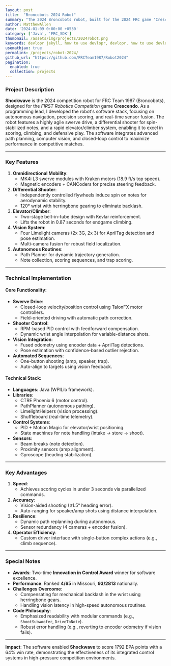```yaml
---
layout: post
title:  "Broncobots 2024 Robot"
summary: "The 2024 Broncobots robot, built for the 2024 FRC game 'Crescendo'."
author: MatthewAllen
date: '2024-01-09 0:00:00 +0530'
category: ['Java', 'FRC_SDK']
thumbnail: /assets/img/projects/2024robot.png
keywords: devlopr jekyll, how to use devlopr, devlopr, how to use devlopr-jekyll, devlopr-jekyll tutorial,best jekyll themes, multi languages and tags
usemathjax: true
permalink: /projects/robot-2024/
github_url: "https://github.com/FRCTeam1987/Robot2024"
pagination:
  enabled: true
  collection: projects
---
```


### Project Description
**Shockwave** is the 2024 competition robot for FRC Team 1987 (Broncobots), designed for the *FIRST Robotics Competition* game **Crescendo**. As a programming lead, I developed the robot's software stack, focusing on autonomous navigation, precision scoring, and real-time sensor fusion. The robot features a highly agile swerve drive, a differential shooter for spin-stabilized notes, and a rapid elevator/climber system, enabling it to excel in scoring, climbing, and defensive play. The software integrates advanced path planning, computer vision, and closed-loop control to maximize performance in competitive matches.

---

### Key Features
1. **Omnidirectional Mobility**:
    - MK4i L3 swerve modules with Kraken motors (18.9 ft/s top speed).
    - Magnetic encoders + CANCoders for precise steering feedback.
2. **Differential Shooter**:
    - Independently controlled flywheels induce spin on notes for aerodynamic stability.
    - 120° wrist with herringbone gearing to eliminate backlash.
3. **Elevator/Climber**:
    - Two-stage belt-in-tube design with Kevlar reinforcement.
    - Lifts the robot in 0.87 seconds for endgame climbing.
4. **Vision System**:
    - Four Limelight cameras (2x 3G, 2x 3) for AprilTag detection and pose estimation.
    - Multi-camera fusion for robust field localization.
5. **Autonomous Routines**:
    - Path Planner for dynamic trajectory generation.
    - Note collection, scoring sequences, and trap scoring.

---

### Technical Implementation
#### Core Functionality:
- **Swerve Drive**:
    - Closed-loop velocity/position control using TalonFX motor controllers.
    - Field-oriented driving with automatic path correction.
- **Shooter Control**:
    - RPM-based PID control with feedforward compensation.
    - Dynamic wrist angle interpolation for variable-distance shots.
- **Vision Integration**:
    - Fused odometry using encoder data + AprilTag detections.
    - Pose estimation with confidence-based outlier rejection.
- **Automated Sequences**:
    - One-button shooting (amp, speaker, trap).
    - Auto-align to targets using vision feedback.

#### Technical Stack:
- **Languages**: Java (WPILib framework).
- **Libraries**:
    - CTRE Phoenix 6 (motor control).
    - PathPlanner (autonomous pathing).
    - LimelightHelpers (vision processing).
    - Shuffleboard (real-time telemetry).
- **Control Systems**:
    - PID + Motion Magic for elevator/wrist positioning.
    - State machines for note handling (intake → store → shoot).
- **Sensors**:
    - Beam breaks (note detection).
    - Proximity sensors (amp alignment).
    - Gyroscope (heading stabilization).

---

### Key Advantages
1. **Speed**:
    - Achieves scoring cycles in under 3 seconds via parallelized commands.
2. **Accuracy**:
    - Vision-aided shooting (≤1.5° heading error).
    - Auto-ranging for speaker/amp shots using distance interpolation.
3. **Resilience**:
    - Dynamic path replanning during autonomous.
    - Sensor redundancy (4 cameras + encoder fusion).
4. **Operator Efficiency**:
    - Custom driver interface with single-button complex actions (e.g., climb sequence).

---

### Special Notes
- **Awards**: Two-time **Innovation in Control Award** winner for software excellence.
- **Performance**: Ranked **4/65** in Missouri, **93/2813** nationally.
- **Challenges Overcome**:
    - Compensating for mechanical backlash in the wrist using herringbone gears.
    - Handling vision latency in high-speed autonomous routines.
- **Code Philosophy**:
    - Emphasized readability with modular commands (e.g., `ShootSubwoofer`, `DriveToNote`).
    - Robust error handling (e.g., reverting to encoder odometry if vision fails).

---

**Impact**: The software enabled **Shockwave** to score 1792 EPA points with a 64% win rate, demonstrating the effectiveness of its integrated control systems in high-pressure competition environments.